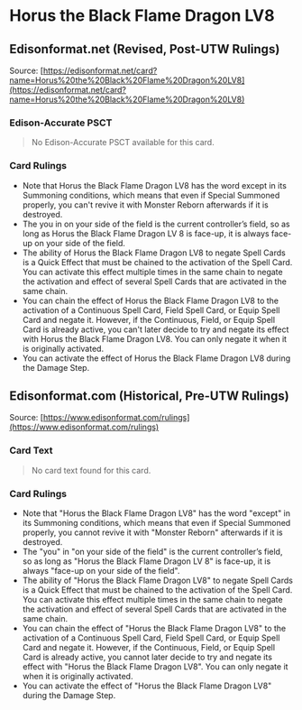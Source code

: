 # Horus the Black Flame Dragon LV8

## Edisonformat.net (Revised, Post-UTW Rulings)

Source: [https://edisonformat.net/card?name=Horus%20the%20Black%20Flame%20Dragon%20LV8](https://edisonformat.net/card?name=Horus%20the%20Black%20Flame%20Dragon%20LV8)

### Edison-Accurate PSCT

> No Edison-Accurate PSCT available for this card.

### Card Rulings

*   Note that Horus the Black Flame Dragon LV8 has the word except in its Summoning conditions, which means that even if Special Summoned properly, you can't revive it with Monster Reborn afterwards if it is destroyed.
*   The you in on your side of the field is the current controller’s field, so as long as Horus the Black Flame Dragon LV 8 is face-up, it is always face-up on your side of the field.
*   The ability of Horus the Black Flame Dragon LV8 to negate Spell Cards is a Quick Effect that must be chained to the activation of the Spell Card. You can activate this effect multiple times in the same chain to negate the activation and effect of several Spell Cards that are activated in the same chain.
*   You can chain the effect of Horus the Black Flame Dragon LV8 to the activation of a Continuous Spell Card, Field Spell Card, or Equip Spell Card and negate it. However, if the Continuous, Field, or Equip Spell Card is already active, you can't later decide to try and negate its effect with Horus the Black Flame Dragon LV8. You can only negate it when it is originally activated.
*   You can activate the effect of Horus the Black Flame Dragon LV8 during the Damage Step.


## Edisonformat.com (Historical, Pre-UTW Rulings)

Source: [https://www.edisonformat.com/rulings](https://www.edisonformat.com/rulings)

### Card Text

> No card text found for this card.

### Card Rulings

*   Note that "Horus the Black Flame Dragon LV8" has the word "except" in its Summoning conditions, which means that even if Special Summoned properly, you cannot revive it with "Monster Reborn" afterwards if it is destroyed.
*   The "you" in "on your side of the field" is the current controller’s field, so as long as "Horus the Black Flame Dragon LV 8" is face-up, it is always "face-up on your side of the field".
*   The ability of "Horus the Black Flame Dragon LV8" to negate Spell Cards is a Quick Effect that must be chained to the activation of the Spell Card. You can activate this effect multiple times in the same chain to negate the activation and effect of several Spell Cards that are activated in the same chain.
*   You can chain the effect of "Horus the Black Flame Dragon LV8" to the activation of a Continuous Spell Card, Field Spell Card, or Equip Spell Card and negate it. However, if the Continuous, Field, or Equip Spell Card is already active, you cannot later decide to try and negate its effect with "Horus the Black Flame Dragon LV8". You can only negate it when it is originally activated.
*   You can activate the effect of "Horus the Black Flame Dragon LV8" during the Damage Step.


